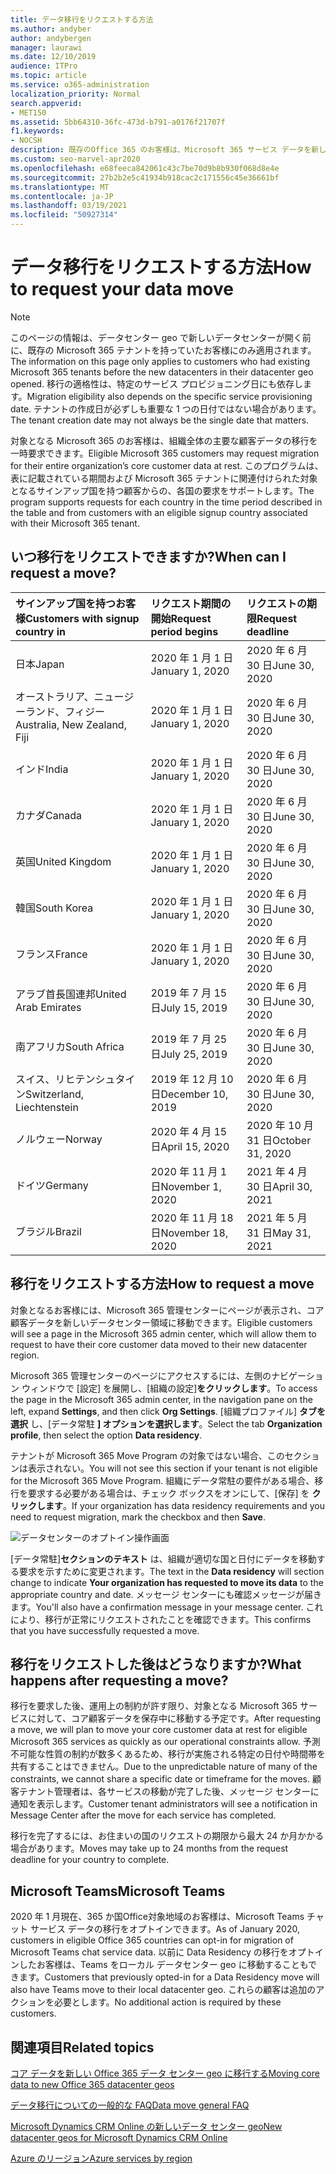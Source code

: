 ```yaml
---
title: データ移行をリクエストする方法
ms.author: andyber
author: andybergen
manager: laurawi
ms.date: 12/10/2019
audience: ITPro
ms.topic: article
ms.service: o365-administration
localization_priority: Normal
search.appverid:
- MET150
ms.assetid: 5bb64310-36fc-473d-b791-a0176f21707f
f1.keywords:
- NOCSH
description: 既存のOffice 365 のお客様は、Microsoft 365 サービス データを新しい地域に移動するために、国の期限前に要求を提出する必要があります。
ms.custom: seo-marvel-apr2020
ms.openlocfilehash: e68feeca842061c43c7be70d9b8b930f068d8e4e
ms.sourcegitcommit: 27b2b2e5c41934b918cac2c171556c45e36661bf
ms.translationtype: MT
ms.contentlocale: ja-JP
ms.lasthandoff: 03/19/2021
ms.locfileid: "50927314"
---
```

# <a name="how-to-request-your-data-move"></a><span data-ttu-id="c0e6a-103">データ移行をリクエストする方法</span><span class="sxs-lookup"><span data-stu-id="c0e6a-103">How to request your data move</span></span>

> [!NOTE]
> <span data-ttu-id="c0e6a-104">このページの情報は、データセンター geo で新しいデータセンターが開く前に、既存の Microsoft 365 テナントを持っていたお客様にのみ適用されます。</span><span class="sxs-lookup"><span data-stu-id="c0e6a-104">The information on this page only applies to customers who had existing Microsoft 365 tenants before the new datacenters in their datacenter geo opened.</span></span> <span data-ttu-id="c0e6a-105">移行の適格性は、特定のサービス プロビジョニング日にも依存します。</span><span class="sxs-lookup"><span data-stu-id="c0e6a-105">Migration eligibility also depends on the specific service provisioning date.</span></span>  <span data-ttu-id="c0e6a-106">テナントの作成日が必ずしも重要な 1 つの日付ではない場合があります。</span><span class="sxs-lookup"><span data-stu-id="c0e6a-106">The tenant creation date may not always be the single date that matters.</span></span>
  
<span data-ttu-id="c0e6a-107">対象となる Microsoft 365 のお客様は、組織全体の主要な顧客データの移行を一時要求できます。</span><span class="sxs-lookup"><span data-stu-id="c0e6a-107">Eligible Microsoft 365 customers may request migration for their entire organization’s core customer data at rest.</span></span>  <span data-ttu-id="c0e6a-108">このプログラムは、表に記載されている期間および Microsoft 365 テナントに関連付けられた対象となるサインアップ国を持つ顧客からの、各国の要求をサポートします。</span><span class="sxs-lookup"><span data-stu-id="c0e6a-108">The program supports requests for each country in the time period described in the table and from customers with an eligible signup country associated with their Microsoft 365 tenant.</span></span>
  
## <a name="when-can-i-request-a-move"></a><span data-ttu-id="c0e6a-109">いつ移行をリクエストできますか?</span><span class="sxs-lookup"><span data-stu-id="c0e6a-109">When can I request a move?</span></span>

| <span data-ttu-id="c0e6a-110">サインアップ国を持つお客様</span><span class="sxs-lookup"><span data-stu-id="c0e6a-110">Customers with signup country in</span></span> | <span data-ttu-id="c0e6a-111">リクエスト期間の開始</span><span class="sxs-lookup"><span data-stu-id="c0e6a-111">Request period begins</span></span> | <span data-ttu-id="c0e6a-112">リクエストの期限</span><span class="sxs-lookup"><span data-stu-id="c0e6a-112">Request deadline</span></span> |
|:-----|:-----|:-----|
|<span data-ttu-id="c0e6a-113">日本</span><span class="sxs-lookup"><span data-stu-id="c0e6a-113">Japan</span></span>  <br/> |<span data-ttu-id="c0e6a-114">2020 年 1 月 1 日</span><span class="sxs-lookup"><span data-stu-id="c0e6a-114">January 1, 2020</span></span>  <br/> |<span data-ttu-id="c0e6a-115">2020 年 6 月 30 日</span><span class="sxs-lookup"><span data-stu-id="c0e6a-115">June 30, 2020</span></span>  <br/> |
|<span data-ttu-id="c0e6a-116">オーストラリア、ニュージーランド、フィジー</span><span class="sxs-lookup"><span data-stu-id="c0e6a-116">Australia, New Zealand, Fiji</span></span>  <br/> |<span data-ttu-id="c0e6a-117">2020 年 1 月 1 日</span><span class="sxs-lookup"><span data-stu-id="c0e6a-117">January 1, 2020</span></span>  <br/> |<span data-ttu-id="c0e6a-118">2020 年 6 月 30 日</span><span class="sxs-lookup"><span data-stu-id="c0e6a-118">June 30, 2020</span></span>  <br/> |
|<span data-ttu-id="c0e6a-119">インド</span><span class="sxs-lookup"><span data-stu-id="c0e6a-119">India</span></span>  <br/> |<span data-ttu-id="c0e6a-120">2020 年 1 月 1 日</span><span class="sxs-lookup"><span data-stu-id="c0e6a-120">January 1, 2020</span></span>  <br/> |<span data-ttu-id="c0e6a-121">2020 年 6 月 30 日</span><span class="sxs-lookup"><span data-stu-id="c0e6a-121">June 30, 2020</span></span>  <br/> |
|<span data-ttu-id="c0e6a-122">カナダ</span><span class="sxs-lookup"><span data-stu-id="c0e6a-122">Canada</span></span>  <br/> |<span data-ttu-id="c0e6a-123">2020 年 1 月 1 日</span><span class="sxs-lookup"><span data-stu-id="c0e6a-123">January 1, 2020</span></span>  <br/> |<span data-ttu-id="c0e6a-124">2020 年 6 月 30 日</span><span class="sxs-lookup"><span data-stu-id="c0e6a-124">June 30, 2020</span></span>  <br/> |
|<span data-ttu-id="c0e6a-125">英国</span><span class="sxs-lookup"><span data-stu-id="c0e6a-125">United Kingdom</span></span>  <br/> |<span data-ttu-id="c0e6a-126">2020 年 1 月 1 日</span><span class="sxs-lookup"><span data-stu-id="c0e6a-126">January 1, 2020</span></span>  <br/> |<span data-ttu-id="c0e6a-127">2020 年 6 月 30 日</span><span class="sxs-lookup"><span data-stu-id="c0e6a-127">June 30, 2020</span></span>  <br/> |
|<span data-ttu-id="c0e6a-128">韓国</span><span class="sxs-lookup"><span data-stu-id="c0e6a-128">South Korea</span></span>  <br/> |<span data-ttu-id="c0e6a-129">2020 年 1 月 1 日</span><span class="sxs-lookup"><span data-stu-id="c0e6a-129">January 1, 2020</span></span>  <br/> |<span data-ttu-id="c0e6a-130">2020 年 6 月 30 日</span><span class="sxs-lookup"><span data-stu-id="c0e6a-130">June 30, 2020</span></span>  <br/> |
|<span data-ttu-id="c0e6a-131">フランス</span><span class="sxs-lookup"><span data-stu-id="c0e6a-131">France</span></span>  <br/> |<span data-ttu-id="c0e6a-132">2020 年 1 月 1 日</span><span class="sxs-lookup"><span data-stu-id="c0e6a-132">January 1, 2020</span></span>  <br/> |<span data-ttu-id="c0e6a-133">2020 年 6 月 30 日</span><span class="sxs-lookup"><span data-stu-id="c0e6a-133">June 30, 2020</span></span>  <br/> |
|<span data-ttu-id="c0e6a-134">アラブ首長国連邦</span><span class="sxs-lookup"><span data-stu-id="c0e6a-134">United Arab Emirates</span></span>  <br/> |<span data-ttu-id="c0e6a-135">2019 年 7 月 15 日</span><span class="sxs-lookup"><span data-stu-id="c0e6a-135">July 15, 2019</span></span>  <br/> |<span data-ttu-id="c0e6a-136">2020 年 6 月 30 日</span><span class="sxs-lookup"><span data-stu-id="c0e6a-136">June 30, 2020</span></span>  <br/> |
|<span data-ttu-id="c0e6a-137">南アフリカ</span><span class="sxs-lookup"><span data-stu-id="c0e6a-137">South Africa</span></span>  <br/> |<span data-ttu-id="c0e6a-138">2019 年 7 月 25 日</span><span class="sxs-lookup"><span data-stu-id="c0e6a-138">July 25, 2019</span></span>  <br/> |<span data-ttu-id="c0e6a-139">2020 年 6 月 30 日</span><span class="sxs-lookup"><span data-stu-id="c0e6a-139">June 30, 2020</span></span>  <br/> |
|<span data-ttu-id="c0e6a-140">スイス、リヒテンシュタイン</span><span class="sxs-lookup"><span data-stu-id="c0e6a-140">Switzerland, Liechtenstein</span></span>  <br/> |<span data-ttu-id="c0e6a-141">2019 年 12 月 10 日</span><span class="sxs-lookup"><span data-stu-id="c0e6a-141">December 10, 2019</span></span>  <br/> |<span data-ttu-id="c0e6a-142">2020 年 6 月 30 日</span><span class="sxs-lookup"><span data-stu-id="c0e6a-142">June 30, 2020</span></span>  <br/> |
|<span data-ttu-id="c0e6a-143">ノルウェー</span><span class="sxs-lookup"><span data-stu-id="c0e6a-143">Norway</span></span>  <br/> |<span data-ttu-id="c0e6a-144">2020 年 4 月 15 日</span><span class="sxs-lookup"><span data-stu-id="c0e6a-144">April 15, 2020</span></span>  <br/> |<span data-ttu-id="c0e6a-145">2020 年 10 月 31 日</span><span class="sxs-lookup"><span data-stu-id="c0e6a-145">October 31, 2020</span></span>  <br/> |
|<span data-ttu-id="c0e6a-146">ドイツ</span><span class="sxs-lookup"><span data-stu-id="c0e6a-146">Germany</span></span>  <br/> |<span data-ttu-id="c0e6a-147">2020 年 11 月 1 日</span><span class="sxs-lookup"><span data-stu-id="c0e6a-147">November 1, 2020</span></span>  <br/> |<span data-ttu-id="c0e6a-148">2021 年 4 月 30 日</span><span class="sxs-lookup"><span data-stu-id="c0e6a-148">April 30, 2021</span></span>  <br/> |
|<span data-ttu-id="c0e6a-149">ブラジル</span><span class="sxs-lookup"><span data-stu-id="c0e6a-149">Brazil</span></span>  <br/> |<span data-ttu-id="c0e6a-150">2020 年 11 月 18 日</span><span class="sxs-lookup"><span data-stu-id="c0e6a-150">November 18, 2020</span></span>  <br/> |<span data-ttu-id="c0e6a-151">2021 年 5 月 31 日</span><span class="sxs-lookup"><span data-stu-id="c0e6a-151">May 31, 2021</span></span>  <br/> |

## <a name="how-to-request-a-move"></a><span data-ttu-id="c0e6a-152">移行をリクエストする方法</span><span class="sxs-lookup"><span data-stu-id="c0e6a-152">How to request a move</span></span>

<span data-ttu-id="c0e6a-153">対象となるお客様には、Microsoft 365 管理センターにページが表示され、コア顧客データを新しいデータセンター領域に移動できます。</span><span class="sxs-lookup"><span data-stu-id="c0e6a-153">Eligible customers will see a page in the Microsoft 365 admin center, which will allow them to request to have their core customer data moved to their new datacenter region.</span></span>  
  
<span data-ttu-id="c0e6a-154">Microsoft 365 管理センターのページにアクセスするには、左側のナビゲーション ウィンドウで [設定] を展開し、[組織の設定]**をクリックします**。</span><span class="sxs-lookup"><span data-stu-id="c0e6a-154">To access the page in the Microsoft 365 admin center, in the navigation pane on the left, expand **Settings**, and then click **Org Settings**.</span></span>
<span data-ttu-id="c0e6a-155">[組織プロファイル] **タブを選択** し、[データ常駐 **] オプションを選択します**。</span><span class="sxs-lookup"><span data-stu-id="c0e6a-155">Select the tab **Organization profile**, then select the option **Data residency**.</span></span>
  
<span data-ttu-id="c0e6a-156">テナントが Microsoft 365 Move Program の対象ではない場合、このセクションは表示されない。</span><span class="sxs-lookup"><span data-stu-id="c0e6a-156">You will not see this section if your tenant is not eligible for the Microsoft 365 Move Program.</span></span>  <span data-ttu-id="c0e6a-157">組織にデータ常駐の要件がある場合、移行を要求する必要がある場合は、チェック ボックスをオンにして、[保存] を **クリックします**。</span><span class="sxs-lookup"><span data-stu-id="c0e6a-157">If your organization has data residency requirements and you need to request migration, mark the checkbox and then **Save**.</span></span>
  
![データセンターのオプトイン操作画面](../media/dataresidencyflyoutae.jpg)
  
<span data-ttu-id="c0e6a-159">[データ常駐]**セクションのテキスト** は、組織が適切な国と日付にデータを移動する要求を示すために変更されます。</span><span class="sxs-lookup"><span data-stu-id="c0e6a-159">The text in the **Data residency** will section change to indicate **Your organization has requested to move its data** to the appropriate country and date.</span></span> <span data-ttu-id="c0e6a-160">メッセージ センターにも確認メッセージが届きます。</span><span class="sxs-lookup"><span data-stu-id="c0e6a-160">You'll also have a confirmation message in your message center.</span></span> <span data-ttu-id="c0e6a-161">これにより、移行が正常にリクエストされたことを確認できます。</span><span class="sxs-lookup"><span data-stu-id="c0e6a-161">This confirms that you have successfully requested a move.</span></span> 
  
## <a name="what-happens-after-requesting-a-move"></a><span data-ttu-id="c0e6a-162">移行をリクエストした後はどうなりますか?</span><span class="sxs-lookup"><span data-stu-id="c0e6a-162">What happens after requesting a move?</span></span>

<span data-ttu-id="c0e6a-163">移行を要求した後、運用上の制約が許す限り、対象となる Microsoft 365 サービスに対して、コア顧客データを保存中に移動する予定です。</span><span class="sxs-lookup"><span data-stu-id="c0e6a-163">After requesting a move, we will plan to move your core customer data at rest for eligible Microsoft 365 services as quickly as our operational constraints allow.</span></span> <span data-ttu-id="c0e6a-164">予測不可能な性質の制約が数多くあるため、移行が実施される特定の日付や時間帯を共有することはできません。</span><span class="sxs-lookup"><span data-stu-id="c0e6a-164">Due to the unpredictable nature of many of the constraints, we cannot share a specific date or timeframe for the moves.</span></span> <span data-ttu-id="c0e6a-165">顧客テナント管理者は、各サービスの移動が完了した後、メッセージ センターに通知を表示します。</span><span class="sxs-lookup"><span data-stu-id="c0e6a-165">Customer tenant administrators will see a notification in Message Center after the move for each service has completed.</span></span>
  
<span data-ttu-id="c0e6a-166">移行を完了するには、お住まいの国のリクエストの期限から最大 24 か月かかる場合があります。</span><span class="sxs-lookup"><span data-stu-id="c0e6a-166">Moves may take up to 24 months from the request deadline for your country to complete.</span></span>
  
## <a name="microsoft-teams"></a><span data-ttu-id="c0e6a-167">Microsoft Teams</span><span class="sxs-lookup"><span data-stu-id="c0e6a-167">Microsoft Teams</span></span>

<span data-ttu-id="c0e6a-168">2020 年 1 月現在、365 か国Office対象地域のお客様は、Microsoft Teams チャット サービス データの移行をオプトインできます。</span><span class="sxs-lookup"><span data-stu-id="c0e6a-168">As of January 2020, customers in eligible Office 365 countries can opt-in for migration of Microsoft Teams chat service data.</span></span>  <span data-ttu-id="c0e6a-169">以前に Data Residency の移行をオプトインしたお客様は、Teams をローカル データセンター geo に移動することもできます。</span><span class="sxs-lookup"><span data-stu-id="c0e6a-169">Customers that previously opted-in for a Data Residency move will also have Teams move to their local datacenter geo.</span></span>  <span data-ttu-id="c0e6a-170">これらの顧客は追加のアクションを必要とします。</span><span class="sxs-lookup"><span data-stu-id="c0e6a-170">No additional action is required by these customers.</span></span>

## <a name="related-topics"></a><span data-ttu-id="c0e6a-171">関連項目</span><span class="sxs-lookup"><span data-stu-id="c0e6a-171">Related topics</span></span>

[<span data-ttu-id="c0e6a-172">コア データを新しい Office 365 データ センター geo に移行する</span><span class="sxs-lookup"><span data-stu-id="c0e6a-172">Moving core data to new Office 365 datacenter geos</span></span>](moving-data-to-new-datacenter-geos.md)

[<span data-ttu-id="c0e6a-173">データ移行についての一般的な FAQ</span><span class="sxs-lookup"><span data-stu-id="c0e6a-173">Data move general FAQ</span></span>](data-move-faq.md)

[<span data-ttu-id="c0e6a-174">Microsoft Dynamics CRM Online の新しいデータ センター geo</span><span class="sxs-lookup"><span data-stu-id="c0e6a-174">New datacenter geos for Microsoft Dynamics CRM Online</span></span>](/power-platform/admin/new-datacenter-regions)
  
[<span data-ttu-id="c0e6a-175">Azure のリージョン</span><span class="sxs-lookup"><span data-stu-id="c0e6a-175">Azure services by region</span></span>](https://azure.microsoft.com/regions/)
